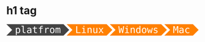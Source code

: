 <!DOCTYPE HTML>
<html id="html" lang="en-US">
<head>
    <meta charset="UTF-8">
    <meta name="author"      content="Shakiba Moshiri">
    <meta name="viewport"    content="width=device-width, initial-scale=1.0">
    <link rel="stylesheet" type="text/css" href="style.css">
</head>

<body id="body">
<div>
    <h1>h1 tag</h1>
    <img alt="show this" src="S.svg"/>
</div>
</body>
</html>
